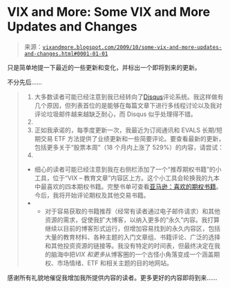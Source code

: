 <!--yml

分类：未分类

日期：2024-05-18 17:27:01

-->

# VIX and More: Some VIX and More Updates and Changes

> 来源：[`vixandmore.blogspot.com/2009/10/some-vix-and-more-updates-and-changes.html#0001-01-01`](http://vixandmore.blogspot.com/2009/10/some-vix-and-more-updates-and-changes.html#0001-01-01)

只是简单地提一下最近的一些更新和变化，并标出一个即将到来的更新。

不分先后……

> 1.  大多数读者可能已经注意到我已经转向了[Disqus](http://disqus.com/about/)评论系统。我这样做有几个原因，但列表首位的是能够在每篇文章下进行多线程讨论以及我对评论垃圾邮件越来越缺乏耐心，而 Disqus 似乎处理得不错。
> 1.  
> 1.  正如我承诺的，每季度更新一次，我最近为订阅通讯和 EVALS 长期/短期交易 ETF 方法提供了业绩更新和一些简要评论。要查看最新的更新，包括更多关于“股票本周”（18 个月内上涨了 529%）的内容，请尝试：
> 1.  
> +   细心的读者可能已经注意到我在右侧栏添加了一个“推荐期权书籍”的小工具，位于“VIX – 教育文章”内容区上方。这个小工具会轮换我的九本中最喜欢的四本期权书籍。完整书单可查看[亚马逊：喜欢的期权书籍](http://astore.amazon.com/vianmo-20)。今后，我将开始评论期权及其他交易书籍。
> +   
>     +   对于容易获取的书籍推荐（经常有读者通过电子邮件请求）和其他资源的需求，促使我扩大博客，以纳入更多的“永久”内容。我打算继续以目前的博客形式运行，但增加容易找到的永久内容区，包括大量的教育材料、各种主题的入门文章组、书籍评论、广泛的选择和其他投资资源的链接等。我没有特定的时间表，但最终决定在我的脑海中把*VIX 和更多*从博客圈的一个古怪小角落变成一个涵盖期权、市场情绪、ETF 和相关主题的目的地网站。

感谢所有礼貌地催促我增加我所提供内容的读者。更多更好的内容即将到来……
